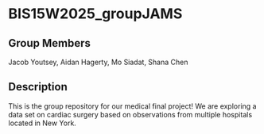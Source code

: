 # BIS15W2025_groupJAMS

Group Members
--
Jacob Youtsey, Aidan Hagerty, Mo Siadat, Shana Chen

Description
--
This is the group repository for our medical final project! We are exploring a data set on cardiac surgery based on observations from multiple hospitals located in New York.